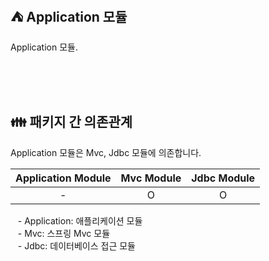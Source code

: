 ## ⛺️ Application 모듈

Application 모듈.

<br/><br/><br/>

## 👪 패키지 간 의존관계

Application 모듈은 Mvc, Jdbc 모듈에 의존합니다.

| Application Module | Mvc Module | Jdbc Module | 
|:------------------:|:----------:|:-----------:|
|         -          |     O      |      O      |

&nbsp;&nbsp; - Application: 애플리케이션 모듈 <br/>
&nbsp;&nbsp; - Mvc: 스프링 Mvc 모듈 <br/>
&nbsp;&nbsp; - Jdbc: 데이터베이스 접근 모듈 <br/>

<br/>
